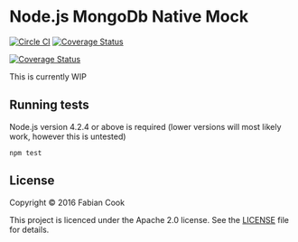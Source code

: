# Node.js MongoDb Native Mock
[![Circle CI](https://circleci.com/gh/fabiancook/node-mongodb-native-mock.svg?style=shield)](https://circleci.com/gh/fabiancook/node-mongodb-native-mock) [![Coverage Status](https://coveralls.io/repos/github/fabiancook/node-mongodb-native-mock/badge.svg?branch=master)](https://coveralls.io/github/fabiancook/node-mongodb-native-mock?branch=master)

[![Coverage Status](https://coveralls.io/repos/github/fabiancook/node-mongodb-native-mock/badge.svg?branch=master)](https://coveralls.io/github/fabiancook/node-mongodb-native-mock?branch=master)

This is currently WIP

## Running tests

Node.js version 4.2.4 or above is required (lower versions will most likely work, however this is untested)

```
npm test
```

## License

Copyright © 2016 Fabian Cook

This project is licenced under the Apache 2.0 license. See the
[LICENSE](https://github.com/fabiancook/node-mongodb-native-mock/blob/master/LICENCE) file for details.
